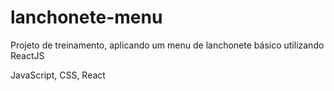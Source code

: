 # lanchonete-menu
Projeto de treinamento, aplicando um menu de lanchonete básico utilizando ReactJS

JavaScript, CSS, React
